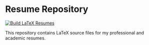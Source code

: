 # Resume Repository

[![Build LaTeX Resumes](https://github.com/username/repo-name/actions/workflows/build-latex.yml/badge.svg)](https://github.com/username/repo-name/actions/workflows/build-latex.yml)

This repository contains LaTeX source files for my professional and academic resumes.
